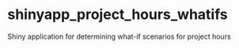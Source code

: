# shinyapp_project_hours_whatifs
Shiny application for determining what-if scenarios for project hours
